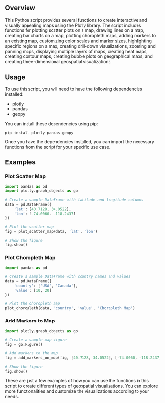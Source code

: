 ## Overview

This Python script provides several functions to create interactive and visually appealing maps using the Plotly library. The script includes functions for plotting scatter plots on a map, drawing lines on a map, creating bar charts on a map, plotting choropleth maps, adding markers to an existing map, customizing color scales and marker sizes, highlighting specific regions on a map, creating drill-down visualizations, zooming and panning maps, displaying multiple layers of maps, creating heat maps, creating contour maps, creating bubble plots on geographical maps, and creating three-dimensional geospatial visualizations.

## Usage

To use this script, you will need to have the following dependencies installed:
- plotly
- pandas
- geopy

You can install these dependencies using pip:
```
pip install plotly pandas geopy
```

Once you have the dependencies installed, you can import the necessary functions from the script for your specific use case.

## Examples

### Plot Scatter Map
```python
import pandas as pd
import plotly.graph_objects as go

# Create a sample DataFrame with latitude and longitude columns
data = pd.DataFrame({
    'lat': [40.7128, 34.0522],
    'lon': [-74.0060, -118.2437]
})

# Plot the scatter map
fig = plot_scatter_map(data, 'lat', 'lon')

# Show the figure
fig.show()
```

### Plot Choropleth Map
```python
import pandas as pd

# Create a sample DataFrame with country names and values
data = pd.DataFrame({
    'country': ['USA', 'Canada'],
    'value': [10, 20]
})

# Plot the choropleth map
plot_choropleth(data, 'country', 'value', 'Choropleth Map')
```

### Add Markers to Map
```python
import plotly.graph_objects as go

# Create a sample map figure
fig = go.Figure()

# Add markers to the map
fig = add_markers_on_map(fig, [40.7128, 34.0522], [-74.0060, -118.2437], ['New York', 'Los Angeles'])

# Show the figure
fig.show()
```

These are just a few examples of how you can use the functions in this script to create different types of geospatial visualizations. You can explore more functionalities and customize the visualizations according to your needs.
